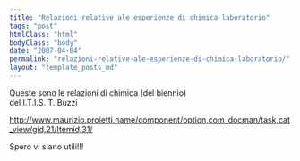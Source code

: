 ```yaml
---
title: "Relazioni relative ale esperienze di chimica laboratorio"
tags: "post"
htmlClass: "html"
bodyClass: "body"
date: "2007-04-04"
permalink: "relazioni-relative-ale-esperienze-di-chimica-laboratorio/"
layout: "template_posts_md"
---
```

<p>Queste sono le relazioni di chimica (del biennio)<br />
del I.T.I.S. T. Buzzi</p>
<p><a href="http://www.maurizio.proietti.name/component/option,com_docman/task,cat_view/gid,21/Itemid,31/">http://www.maurizio.proietti.name/component/option,com_docman/task,cat_view/gid,21/Itemid,31/</a><a href="http://freeweb.supereva.com/mao17/download/relazioni/chimica/CHIMICA_10.DOC"></a></p>
<p>Spero vi siano utili!!!</p>
